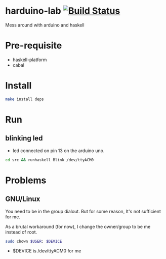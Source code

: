 harduino-lab [![Build Status](https://travis-ci.org/ardumont/harduino-lab.png?branch=master)](https://travis-ci.org/ardumont/harduino-lab)
============

Mess around with arduino and haskell

# Pre-requisite

- haskell-platform
- cabal

# Install

```sh
make install deps
```

# Run

## blinking led 

- led connected on pin 13 on the arduino uno.

```sh
cd src && runhaskell Blink /dev/ttyACM0
```

# Problems

## GNU/Linux

You need to be in the group dialout.
But for some reason, It's not sufficient for me.

As a brutal workaround (for now), I change the owner/group to be me instead of root.

```sh
sudo chown $USER: $DEVICE
```

- $DEVICE is /dev/ttyACM0 for me
